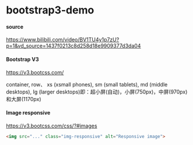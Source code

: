 # bootstrap3-demo
#### source 
https://www.bilibili.com/video/BV1TU4y1p7zU?p=1&vd_source=1437f0213c8d258d18e9909377d3da04

#### Bootstrap V3
https://v3.bootcss.com/

>
container, row、 xs (xsmall phones), sm (small tablets), md (middle desktops), Ig (larger desktops)即：超小屏(自动)，小屏(750px)，中屏(970px)和大屏(1170px)


#### Image responsive
https://v3.bootcss.com/css/?#images
```html
<img src="..." class="img-responsive" alt="Responsive image">
```